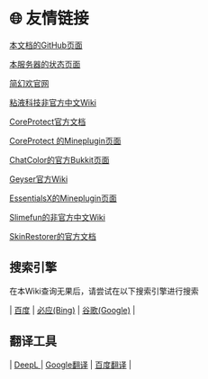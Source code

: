 # 🌐 友情链接

[本文档的GitHub页面](https://github.com/NaOH-HaN/HNPS-Docs)

[本服务器的状态页面](https://www.hzokana.top)

[简幻欢官网](https://simpfun.cn)

[粘液科技非官方中文Wiki](https://slimefun-wiki.guizhanss.cn/Slimefun-in-a-nutshell)

[CoreProtect官方文档](https://docs.coreprotect.net/)

[CoreProtect 的Mineplugin页面](https://mineplugin.org/CoreProtect)

[ChatColor的官方Bukkit页面](https://dev.bukkit.org/projects/chatcolor-s)

[Geyser官方Wiki](https://wiki.geysermc.org/)

[EssentialsX的Mineplugin页面](https://mineplugin.org/Essentials)

[Slimefun的非官方中文Wiki](https://slimefun-wiki.guizhanss.cn/Slimefun-in-a-nutshell)

[SkinRestorer的官方文档](https://skinsrestorer.net/docs)

## 搜索引擎

在本Wiki查询无果后，请尝试在以下搜索引擎进行搜索

\|    [百度](https://www.baidu.com)    |    [必应(Bing)](https://www.bing.com)    |    [谷歌(Google)](https://www.google.com)    |

## 翻译工具

\|    [DeepL ](https://www.deepl.com)   |    [Google翻译](https://translate.google.com/)    |    [百度翻译](https://fanyi.baidu.com/)    |
